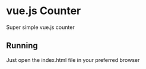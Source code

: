 # vue.js Counter

Super simple vue.js counter

## Running

Just open the index.html file in your preferred browser
